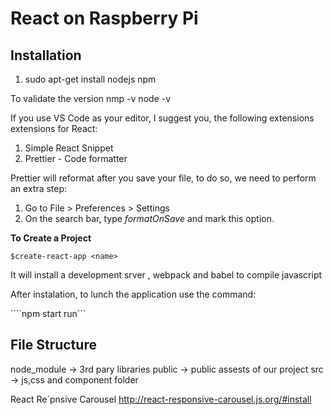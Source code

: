 # React on Raspberry Pi

## Installation

1. sudo apt-get install nodejs npm

To validate the version
nmp -v
node -v

If you use VS Code as your editor, I suggest you, the following extensions extensions for React:

1. Simple React Snippet
2. Prettier - Code formatter

Prettier will reformat after you save your file, to do so, we need to perform an extra step:

1. Go to File > Preferences > Settings
2. On the search bar, type *formatOnSave* and mark this option.

**To Create a Project**

```$create-react-app <name>```

It will install a development srver , webpack and babel to compile javascript

After instalation, to lunch the application use the command:

````npm start run``` 

## File Structure

node_module -> 3rd pary libraries
public -> public assests of our project
src -> js,css and component folder

React Re´pnsive Carousel
http://react-responsive-carousel.js.org/#install




